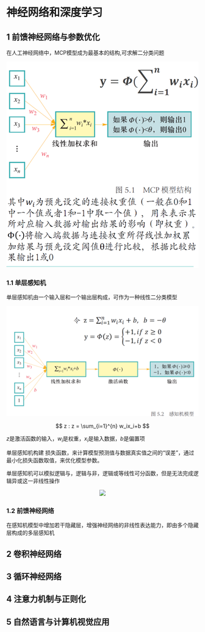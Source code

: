 # 神经网络和深度学习

## 1 前馈神经网络与参数优化
在人工神经网络中，MCP模型成为最基本的结构,可求解二分类问题

![MCP](assets/image.png)

### 1.1 单层感知机

单层感知机由一个输入层和一个输出层构成，可作为一种线性二分类模型

![单层感知机](assets/image-1.png)

$$
z : z = \sum_{i=1}^{n} w_ix_i+b
$$

$z$是激活函数的输入，$w_i$是权重，$x_i$是输入数据，$b$是偏置项

单层感知机构建
损失函数，来计算模型预测值与数据真实值之间的“误差”，通过最小化损失函数取值，来优化模型参数。

单层感知机可以模拟逻辑与，逻辑与非，逻辑或等线性可分函数，但是无法完成逻辑异或这一非线性操作

<div align = center><img src="../assets/image-2.png" width = 70%></div>

### 1.2 前馈神经网络

在感知机模型中增加若干隐藏层，增强神经网络的非线性表达能力，即由多个隐藏层构成的多层感知机

## 2 卷积神经网络


## 3 循环神经网络


## 4 注意力机制与正则化



## 5 自然语言与计算机视觉应用